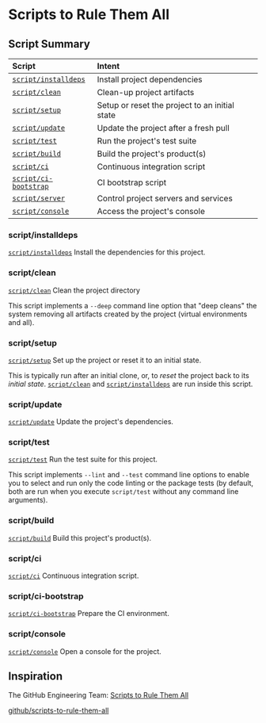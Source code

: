 # Scripts to Rule Them All

## Script Summary

| Script | Intent |
|:--|:--|
| [`script/installdeps`](#scriptinstalldeps) | Install project dependencies |
| [`script/clean`](#scriptclean) | Clean-up project artifacts |
| [`script/setup`](#scriptsetup) | Setup or reset the project to an initial state |
| [`script/update`](#scriptupdate) | Update the project after a fresh pull |
| [`script/test`](#scripttest) | Run the project's test suite |
| [`script/build`](#scriptbuild) | Build the project's product(s) |
| [`script/ci`](#scriptci) | Continuous integration script |
| [`script/ci-bootstrap`](#scriptcibootstrap) | CI bootstrap script |
| [`script/server`](#scriptserver) | Control project servers and services |
| [`script/console`](#scriptconsole) | Access the project's console |

### script/installdeps

[`script/installdeps`][installdeps] Install the dependencies for this project.

### script/clean

[`script/clean`][clean] Clean the project directory

This script implements a `--deep` command line option that "deep cleans" the system removing all artifacts created by the project (virtual environments and all).

### script/setup

[`script/setup`][setup] Set up the project or reset it to an initial state.

This is typically run after an initial clone, or, to _reset_ the project back to its _initial state_. [`script/clean`][clean] and [`script/installdeps`][installdeps] are run inside this script.

### script/update

[`script/update`][update] Update the project's dependencies.

### script/test

[`script/test`][test] Run the test suite for this project.

This script implements `--lint` and `--test` command line options to enable you to select and run only the code linting or the package tests (by default, both are run when you execute `script/test` without any command line arguments).


### script/build

[`script/build`][build] Build this project's product(s).

### script/ci

[`script/ci`][ci] Continuous integration script.

### script/ci-bootstrap

[`script/ci-bootstrap`][ci-bootstrap] Prepare the CI environment.

### script/console

[`script/console`][console] Open a console for the project.

## Inspiration

The GitHub Engineering Team: [Scripts to Rule Them All](https://githubengineering.com/scripts-to-rule-them-all/)

[github/scripts-to-rule-them-all](https://github.com/github/scripts-to-rule-them-all)

[installdeps]: installdeps
[clean]: clean
[setup]: setup
[update]: update
[test]: test
[build]: build
[ci]: ci
[ci-bootstrap]: ci-bootstrap
[console]: console
